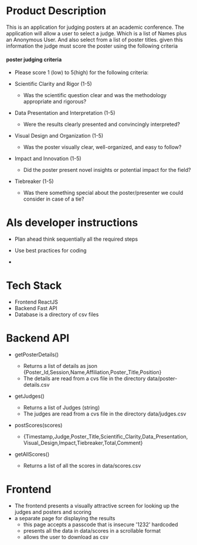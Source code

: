 # Product Description

This is an application for judging posters at an academic conference. The application will allow a user to select a judge. Which is a list of Names plus an Anonymous User. And also select from a list of poster titles. given this information the judge must score the poster using the following criteria

#### poster judging criteria

- Please score 1 (low) to  5(high) for the following criteria:

- Scientific Clarity and Rigor (1-5)
    - Was the scientific question clear and was the methodology appropriate and rigorous?

- Data Presentation and Interpretation (1-5)
    - Were the results clearly presented and convincingly interpreted?

- Visual Design and Organization (1-5)
    - Was the poster visually clear, well-organized, and easy to follow?

- Impact and Innovation (1-5)
    - Did the poster present novel insights or potential impact for the field?

- Tiebreaker (1-5)
    - Was there something special about the poster/presenter we could consider in case of a tie?

# AIs developer instructions
- Plan ahead think sequentially all the required steps
- Use best practices for coding

- 
# Tech Stack
- Frontend  ReactJS
- Backend Fast API
- Database is a directory of csv files


# Backend API
- getPosterDetails() 
    - Returns a list of details as json {Poster_Id,Session,Name,Affiliation,Poster_Title,Position}
    - The details are read from a cvs file in the directory data/poster-details.csv

- getJudges() 
    - Returns a list of Judges (string) 
    - The judges are read from a cvs file in the directory data/judges.csv

- postScores(scores)
    - {Timestamp,Judge,Poster_Title,Scientific_Clarity,Data_Presentation,Visual_Design,Impact,Tiebreaker,Total,Comment}

- getAllScores()
    - Returns a list of all the scores in data/scores.csv

# Frontend

- The frontend presents a visually attractive screen for looking up the judges and posters and scoring
- a separate page for displaying the results
    - this page accepts a passcode that is insecure '1232' hardcoded 
    - presents all the data in data/scores in a scrollable format
    - allows the user to download as csv